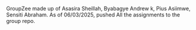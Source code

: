 GroupZee made up of Asasira Sheillah, Byabagye Andrew k, Pius Asiimwe, Sensiti Abraham.
As of 06/03/2025, pushed All the assignments to the group repo.
